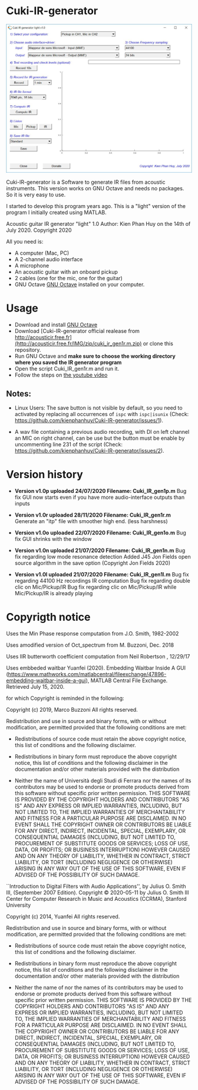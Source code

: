 # Cuki-IR-generator

![Cuki-IR-generator Screenshot](screenshots/screenshot.jpg)

Cuki-IR-generator is a Software to generate IR files from acoustic instruments. This version works on GNU Octave and needs no packages. So it is very easy to use.

I started to develop this program years ago. This is a "light" version of the program I initially created using MATLAB.

Acoustic guitar IR generator "light" 1.0
Author: Kien Phan Huy on the 14th of July 2020. Copyright 2020

All you need is:
* A computer (Mac, PC)
* A 2-channel audio interface
* A microphone
* An acoustic guitar with an onboard pickup
* 2 cables (one for the mic, one for the guitar)
* GNU Octave [GNU Octave](https://www.gnu.org/software/octave/download) installed on your computer.

# Usage

* Download and install [GNU Octave](https://www.gnu.org/software/octave/download)
*  Download [Cuki-IR-generator official realease from http://acousticir.free.fr](http://acousticir.free.fr/IMG/zip/cuki_ir_gen1r.m.zip) or clone this repository.
* Run GNU Octave and **make sure to choose the working directory where you saved the IR generator program**
* Open the script Cuki_IR_gen1r.m and run it.
* Follow the steps on [the youtube video](https://youtu.be/5-6pklunzkI)

## Notes:

* Linux Users: The save button is not visible by default, so you need to activated by replacing all occurrences of `ispc` with `ispc|isunix` (Check: https://github.com/kienphanhuy/Cuki-IR-generator/issues/1).

* A wav file containing a previous audio recording, with DI on left channel an MIC on right channel, can be use but the button must be enable by uncommenting line 231 of the script (Check: https://github.com/kienphanhuy/Cuki-IR-generator/issues/2).


# Version history

* **Version v1.0p uploaded 24/07/2020
Filename: Cuki_IR_gen1p.m**
Bug fix GUI now starts even if you have more audio-interface outputs than inputs

* **Version v1.0r uploaded 28/11/2020
Filename: Cuki_IR_gen1r.m**
Generate an "itp" file with smoother high end. (less harshness)

* **Version v1.0o uploaded 22/07/2020
Filename: Cuki_IR_gen1o.m**
Bug fix GUI shrinks with the window

* **Version v1.0n uploaded 21/07/2020
Filename: Cuki_IR_gen1n.m**
Bug fix regarding low mode resonance detection
Added J45 Jon Fields open source algorithm in the save option (Copyright Jon Fields 2020)

* **Version v1.0l uploaded 21/07/2020
Filename: Cuki_IR_gen1l.m**
Bug fix regarding 44100 Hz recordings IR computation
Bug fix regarding double clic on Mic/Pickup/IR
Bug fix regarding clic on Mic/Pickup/IR while Mic/Pickup/IR is already playing


# Copyrigth notice

Uses the Min Phase response computation from J.O. Smith, 1982-2002

Uses amodified version of Oct_spectrum from M. Buzzoni, Dec. 2018

Uses IIR butterworth coefficient computation from Neil Robertson , 12/29/17

Uses embbeded waitbar Yuanfei (2020). Embedding Waitbar Inside A GUI (https://www.mathworks.com/matlabcentral/fileexchange/47896-embedding-waitbar-inside-a-gui), MATLAB Central File Exchange. Retrieved July 15, 2020. 

for which Copyright is reminded in the following:

Copyright (c) 2019, Marco Buzzoni
All rights reserved.

Redistribution and use in source and binary forms, with or without
modification, are permitted provided that the following conditions are met:

* Redistributions of source code must retain the above copyright notice, this
  list of conditions and the following disclaimer.

* Redistributions in binary form must reproduce the above copyright notice,
  this list of conditions and the following disclaimer in the documentation
  and/or other materials provided with the distribution
* Neither the name of Università degli Studi di Ferrara nor the names of its
  contributors may be used to endorse or promote products derived from this
  software without specific prior written permission.
THIS SOFTWARE IS PROVIDED BY THE COPYRIGHT HOLDERS AND CONTRIBUTORS "AS IS"
AND ANY EXPRESS OR IMPLIED WARRANTIES, INCLUDING, BUT NOT LIMITED TO, THE
IMPLIED WARRANTIES OF MERCHANTABILITY AND FITNESS FOR A PARTICULAR PURPOSE ARE
DISCLAIMED. IN NO EVENT SHALL THE COPYRIGHT OWNER OR CONTRIBUTORS BE LIABLE
FOR ANY DIRECT, INDIRECT, INCIDENTAL, SPECIAL, EXEMPLARY, OR CONSEQUENTIAL
DAMAGES (INCLUDING, BUT NOT LIMITED TO, PROCUREMENT OF SUBSTITUTE GOODS OR
SERVICES; LOSS OF USE, DATA, OR PROFITS; OR BUSINESS INTERRUPTION) HOWEVER
CAUSED AND ON ANY THEORY OF LIABILITY, WHETHER IN CONTRACT, STRICT LIABILITY,
OR TORT (INCLUDING NEGLIGENCE OR OTHERWISE) ARISING IN ANY WAY OUT OF THE USE
OF THIS SOFTWARE, EVEN IF ADVISED OF THE POSSIBILITY OF SUCH DAMAGE.


``Introduction to Digital Filters with Audio Applications'', by Julius O. Smith III, (September 2007 Edition).
Copyright © 2020-05-11 by Julius O. Smith III
Center for Computer Research in Music and Acoustics (CCRMA),   Stanford University

Copyright (c) 2014, Yuanfei
All rights reserved.

Redistribution and use in source and binary forms, with or without
modification, are permitted provided that the following conditions are met:

* Redistributions of source code must retain the above copyright notice, this
  list of conditions and the following disclaimer.

* Redistributions in binary form must reproduce the above copyright notice,
  this list of conditions and the following disclaimer in the documentation
  and/or other materials provided with the distribution
* Neither the name of  nor the names of its
  contributors may be used to endorse or promote products derived from this
  software without specific prior written permission.
THIS SOFTWARE IS PROVIDED BY THE COPYRIGHT HOLDERS AND CONTRIBUTORS "AS IS"
AND ANY EXPRESS OR IMPLIED WARRANTIES, INCLUDING, BUT NOT LIMITED TO, THE
IMPLIED WARRANTIES OF MERCHANTABILITY AND FITNESS FOR A PARTICULAR PURPOSE ARE
DISCLAIMED. IN NO EVENT SHALL THE COPYRIGHT OWNER OR CONTRIBUTORS BE LIABLE
FOR ANY DIRECT, INDIRECT, INCIDENTAL, SPECIAL, EXEMPLARY, OR CONSEQUENTIAL
DAMAGES (INCLUDING, BUT NOT LIMITED TO, PROCUREMENT OF SUBSTITUTE GOODS OR
SERVICES; LOSS OF USE, DATA, OR PROFITS; OR BUSINESS INTERRUPTION) HOWEVER
CAUSED AND ON ANY THEORY OF LIABILITY, WHETHER IN CONTRACT, STRICT LIABILITY,
OR TORT (INCLUDING NEGLIGENCE OR OTHERWISE) ARISING IN ANY WAY OUT OF THE USE
OF THIS SOFTWARE, EVEN IF ADVISED OF THE POSSIBILITY OF SUCH DAMAGE.
